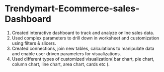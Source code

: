 # Trendymart-Ecommerce-sales-Dashboard
1. Created interactive dashboard to track and analyze online sales data.
2. Used complex parameters to drill down in worksheet and customization using filters & slicers.
3. Created connections, join new tables, calculations to manipulate data and enable user driven parameters for visualizations.
4. Used different types of customized visualization( bar chart, pie chart, column chart, line chart, area chart, cards etc ).

